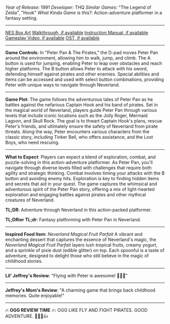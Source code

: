 *Year of Release*: 1991
*Developer*: THQ
*Similar Games*: "The Legend of Zelda", "Hook"
*What Kinda Game is this?*: Action-adventure platformer in a fantasy setting.

---
[NES Box Art](https://www.google.com/search?tbm=isch&q=NES+Box+Art+Peter+Pan+&+The+Pirates) 
[Walkthrough, if available](https://www.google.com/search?q=Walkthrough+NES+Peter+Pan+&+The+Pirates)
[Instruction Manual, if available](https://www.google.com/search?q=NES+Instruction+Manual+Peter+Pan+&+The+Pirates)
[Gameplay Video, if available](https://www.youtube.com/results?search_query=gameplay+NES+Peter+Pan+&+The+Pirates) 
[OST, if available](https://www.youtube.com/results?search_query=gameplay+NES+Peter+Pan+&+The+Pirates+OST)

- - -
**Game Controls**:
In "Peter Pan & The Pirates," the D-pad moves Peter Pan around the environment, allowing him to walk, jump, and climb. The A button is used for jumping, enabling Peter to leap over obstacles and reach higher platforms. The B button allows Peter to attack with his sword, defending himself against pirates and other enemies. Special abilities and items can be accessed and used with select button combinations, providing Peter with unique ways to navigate through Neverland.

- - -
**Game Plot**: 
The game follows the adventurous tales of Peter Pan as he battles against the nefarious Captain Hook and his band of pirates. Set in the magical world of Neverland, players guide Peter Pan through various levels that include iconic locations such as the Jolly Roger, Mermaid Lagoon, and Skull Rock. The goal is to thwart Captain Hook's plans, rescue Peter's friends, and ultimately ensure the safety of Neverland from pirate threats. Along the way, Peter encounters various characters from the classic story, including Tinker Bell, who offers assistance, and the Lost Boys, who need rescuing.

- - -
**What to Expect**: 
Players can expect a blend of exploration, combat, and puzzle-solving in this action-adventure platformer. As Peter Pan, you'll navigate through diverse levels filled with challenges that require both agility and strategic thinking. Combat involves timing your attacks with the B button and avoiding enemy hits. Exploration is key to finding hidden items and secrets that aid in your quest. The game captures the whimsical and adventurous spirit of the Peter Pan story, offering a mix of light-hearted exploration and engaging battles against pirates and other mythical creatures of Neverland.

**TL;DR**:
Adventure through Neverland in this action-packed platformer.

**TL;DRier TL;dr**: 
Fantasy platforming with Peter Pan in Neverland.

---
**Inspired Food Item**: *Neverland Magical Fruit Parfait*
A vibrant and enchanting dessert that captures the essence of Neverland's magic, the *Neverland Magical Fruit Parfait* layers lush tropical fruits, creamy yogurt, and a sprinkle of pixie dust (edible glitter) on top. Each spoonful is a taste of adventure, designed to delight those who still believe in the magic of childhood stories.

---
**Lil' Jeffrey's Review**: "Flying with Peter is awesome! 🧚‍♂️✨"

---
**Jeffrey's Mom's Review**: "A charming game that brings back childhood memories. Quite enjoyable!"

---
🔥 **OGG REVIEW TIME** 🔥: OGG LIKE FLY AND FIGHT PIRATES. GOOD ADVENTURE. 🏴‍☠️✨👍